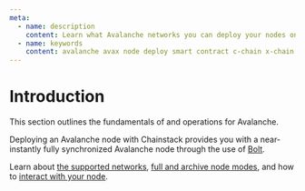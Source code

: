 ```yaml
---
meta:
  - name: description
    content: Learn what Avalanche networks you can deploy your nodes on, how to deploy a smart contract, how to connect to your Avalanche node.
  - name: keywords
    content: avalanche avax node deploy smart contract c-chain x-chain
---
```


# Introduction

This section outlines the fundamentals of and operations for Avalanche.

Deploying an Avalanche node with Chainstack provides you with a near-instantly fully synchronized Avalanche node through the use of [Bolt](/glossary/bolt).

Learn about [the supported networks](/operations/avalanche/networks), [full and archive node modes](/operations/avalanche/modes), and how to [interact with your node](/operations/avalanche/tools).